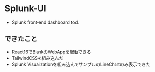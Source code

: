 # Splunk-UI

* Splunk front-end dashboard tool.


## できたこと

* React16でBlankのWebAppを起動できる
* TailwindCSSを組み込んだ
* Splunk Visualizationを組み込んでサンプルのLineChartのみ表示できた

